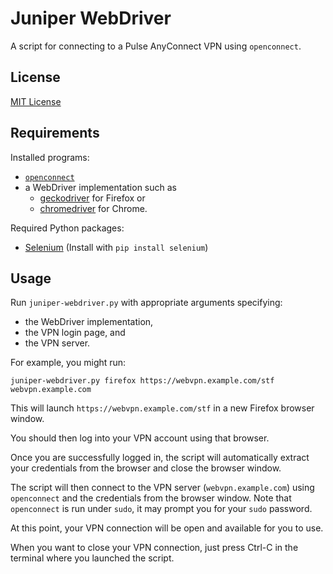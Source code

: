 # Juniper WebDriver

A script for connecting to a Pulse AnyConnect VPN using `openconnect`.

## License

[MIT License](./LICENSE)

## Requirements

Installed programs:

- [`openconnect`](https://www.infradead.org/openconnect/)
- a WebDriver implementation such as
  - [geckodriver](https://github.com/mozilla/geckodriver) for Firefox or
  - [chromedriver](https://chromedriver.chromium.org/) for Chrome.

Required Python packages:

- [Selenium](https://pypi.org/project/selenium/) (Install with `pip install selenium`)

## Usage

Run `juniper-webdriver.py` with appropriate arguments specifying:

- the WebDriver implementation,
- the VPN login page, and
- the VPN server.

For example, you might run:

    juniper-webdriver.py firefox https://webvpn.example.com/stf webvpn.example.com

This will launch `https://webvpn.example.com/stf` in a new Firefox browser
window.

You should then log into your VPN account using that browser.

Once you are successfully logged in, the script will automatically extract your
credentials from the browser and close the browser window.

The script will then connect to the VPN server (`webvpn.example.com`) using
`openconnect` and the credentials from the browser window.  Note that
`openconnect` is run under `sudo`, it may prompt you for your `sudo` password.

At this point, your VPN connection will be open and available for you to use.

When you want to close your VPN connection, just press Ctrl-C in the terminal
where you launched the script.
